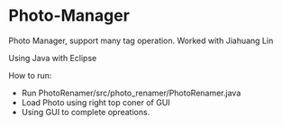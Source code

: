 # Photo-Manager

Photo Manager, support many tag operation. Worked with Jiahuang Lin 

Using Java with Eclipse

How to run:

- Run PhotoRenamer/src/photo_renamer/PhotoRenamer.java
- Load Photo using right top coner of GUI
- Using GUI to complete opreations.
